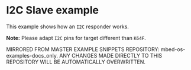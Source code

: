 # I2C Slave example

This example shows how an `I2C` responder works.

**Note:** Please adapt `I2C` pins for target different than `K64F`.

MIRRORED FROM MASTER EXAMPLE SNIPPETS REPOSITORY: mbed-os-examples-docs_only.
ANY CHANGES MADE DIRECTLY TO THIS REPOSITORY WILL BE AUTOMATICALLY OVERWRITTEN.
